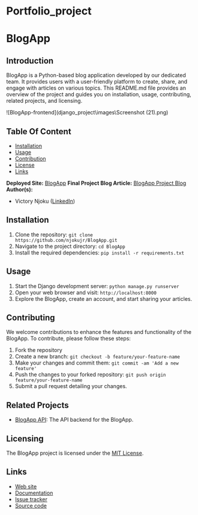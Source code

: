 # Portfolio_project

# BlogApp

## Introduction

BlogApp is a Python-based blog application developed by our dedicated team. It provides users with a user-friendly platform to create, share, and engage with articles on various topics. This README.md file provides an overview of the project and guides you on installation, usage, contributing, related projects, and licensing.

![BlogApp-frontend](django_project\images\Screenshot (21).png)


## Table Of Content

- [Installation](#installation) 
- [Usage](#usage) 
- [Contribution](#contributing)
- [License](#licensing)
- [Links](#links)

**Deployed Site:** [BlogApp](https://www.njokublog.tech)
**Final Project Blog Article:** [BlogApp Project Blog](https://www.example.com/blog-article)
**Author(s):**

- Victory Njoku ([LinkedIn](https://www.linkedin.com/in/victorynjoku))

## Installation

1. Clone the repository: `git clone https://github.com/njokujr/BlogApp.git`
2. Navigate to the project directory: `cd BlogApp`
3. Install the required dependencies: `pip install -r requirements.txt`

## Usage

1. Start the Django development server: `python manage.py runserver`
2. Open your web browser and visit: `http://localhost:8000`
3. Explore the BlogApp, create an account, and start sharing your articles.

## Contributing

We welcome contributions to enhance the features and functionality of the BlogApp. To contribute, please follow these steps:

1. Fork the repository
2. Create a new branch: `git checkout -b feature/your-feature-name`
3. Make your changes and commit them: `git commit -am 'Add a new feature'`
4. Push the changes to your forked repository: `git push origin feature/your-feature-name`
5. Submit a pull request detailing your changes.

## Related Projects

- [BlogApp API](https://github.com/your-username/BlogApp-API): The API backend for the BlogApp.

## Licensing

The BlogApp project is licensed under the [MIT License](LICENSE).

## Links

* [Web site](https://aimeos.org/integrations/typo3-shop-extension/)
* [Documentation](https://aimeos.org/docs/TYPO3)
* [Issue tracker](https://github.com/django_project/issues)
* [Source code](https://github.com/django_project)